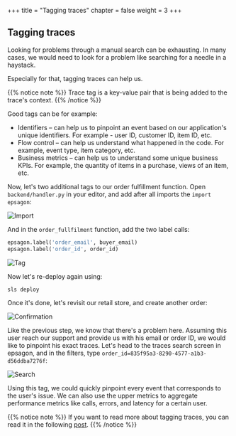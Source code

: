 +++
title = "Tagging traces"
chapter = false
weight = 3
+++

## Tagging traces

Looking for problems through a manual search can be exhausting. In many cases, we would need to look for a problem like searching for a needle in a haystack.

Especially for that, tagging traces can help us.

{{% notice note %}}
Trace tag is a key-value pair that is being added to the trace's context.
{{% /notice %}}

Good tags can be for example:

* Identifiers – can help us to pinpoint an event based on our application's unique identifiers. For example - user ID, customer ID, item ID, etc.
* Flow control – can help us understand what happened in the code. For example, event type, item category, etc.
* Business metrics – can help us to understand some unique business KPIs. For example, the quantity of items in a purchase, views of an item, etc.

Now, let's two additional tags to our order fulfillment function. Open `backend/handler.py` in your editor, and add after all imports the `import epsagon`:

![Import](/images/troubleshooting/import.png)

And in the `order_fullfilment` function, add the two label calls:
```python
epsagon.label('order_email', buyer_email)
epsagon.label('order_id', order_id)
```

![Tag](/images/troubleshooting/tag.png)

Now let's re-deploy again using:
```bash
sls deploy
```

Once it's done, let's revisit our retail store, and create another order:

![Confirmation](/images/troubleshooting/confirmation.png)

Like the previous step, we know that there's a problem here. Assuming this user reach our support and provide us with his email or order ID, we would like to pinpoint his exact traces. Let's head to the traces search screen in epsagon, and in the filters, type `order_id=835f95a3-8290-4577-a1b3-d56ddba7276f`:

![Search](/images/troubleshooting/search.png)

Using this tag, we could quickly pinpoint every event that corresponds to the user's issue. We can also use the upper metrics to aggregate performance metrics like calls, errors, and latency for a certain user.

{{% notice note %}}
If you want to read more about tagging traces, you can read it in the following [post](https://epsagon.com/blog/tagging-traces-in-distributed-applications/).
{{% /notice %}}
